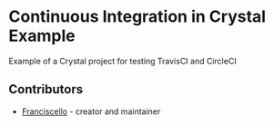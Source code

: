 # Continuous Integration in Crystal Example

Example of a Crystal project for testing TravisCI and CircleCI

## Contributors

- [Franciscello](https://github.com/your-github-user) - creator and maintainer
